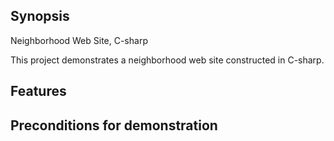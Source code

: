 ## Synopsis

Neighborhood Web Site, C-sharp

This project demonstrates a neighborhood web site constructed in C-sharp.

## Features


## Preconditions for demonstration

